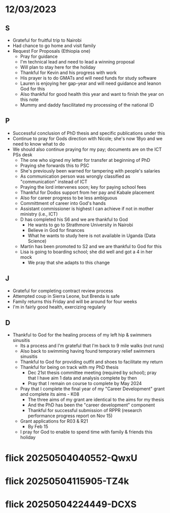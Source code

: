 # 12/03/2023
## S
- Grateful for fruitful trip to Nairobi
- Had chance to go home and visit family
- Request For Proposals (Ethiopia one)
  - Pray for guidance
  - I'm technical lead and need to lead a winning proposal
  - Will plan to stay here for the holiday
  - Thankful for Kevin and his progress with work
  - His prayer is to do GMATs and will need funds for study software
  - Lauren is enjoying her gap-year and will need guidance and leanon God for this
  - Also thankful for good health this year and want to finish the year on this note
  - Mummy and daddy fascilitated my processing of the national ID
    
## P
- Successful conclusion of PhD thesis and specific publications under this
- Continue to pray for Gods direction with Nicole; she's now 18yo and we need to know what to do
- We should also continue praying for my pay; documents are on the ICT PSs desk
  - The one who signed my letter for transfer at beginning of PhD
  - Praying she forwards this to PSC
  - She's previously been warned for tampering with people's salaries
  - As communication person was wrongly classified as "communication" instead of ICT
  - Praying the lord intervenes soon; key for paying school fees
  - Thankful for Dodos support from her pay and Kabale placement
  - Also for career progress to be less ambiguous
  - Committment of career into God's hands
  - Assistant commissioner is highest I can achieve if not in mother ministry (i.e., ICT)
  - D has completed his S6 and we are thankful to God
    - He wants to go to Strathmore University in Nairobi
    - Believe in God for finances
    - What he wants to study here is not available in Uganda (Data Science)
  - Martin has been promoted to S2 and we are thankful to God for this
  - Lisa is going to boarding school; she did well and got a 4 in her mock
    - We pray that she adapts to this change
  
## J
- Grateful for completing contract review process
- Attempted coup in Sierra Leone, but Brenda is safe
- Family returns this Friday and will be around for four weeks
- I'm in fairly good health, exercizing regularly


## D
- Thankful to God for the healing process of my left hip & swimmers sinusitis
  - Its a process and I'm grateful that I'm back to 9 mile walks (not runs)
  - Also back to swimming having found temporary relief swimmers sinusitis
  - Thankful to God for  providing outfit and shoes to facilitate my return
  - Thankful for being on track with my PhD thesis
    - Dec 21st thesis committee meeting (required by school); pray that I have aim 1 data and analysis complete by then
    - Pray that I remain on course to complete by May 2024
  - Pray that I complete the final year of my "Career Development" grant and complete its aims - K08
    - The three aims of my grant are identical to the aims for my thesis
    - And the PhD has been the "career development" component
    - Thankful for successful submission of RPPR (research performance progress report on Nov 15)
  - Grant applications for R03 & R21
    - By Feb 15
  - I pray for God to enable to spend time with family & friends this holiday
# flick 20250504040552-QwxU
# flick 20250504115905-TZ4k
# flick 20250504224449-DCXS
